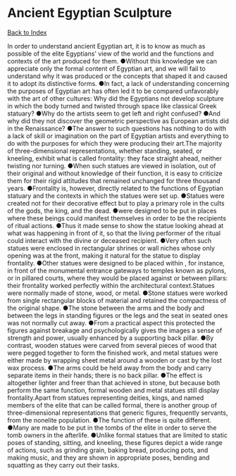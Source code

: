 # Ancient Egyptian Sculpture
[Back to Index](https://github.com/windows10010/tpoExtractor/blob/master/README.md)

In order to understand ancient Egyptian art, it is to know as much as possible of the elite Egyptians' view of the world and the functions and contexts of the art produced for them. ●Without this knowledge we can appreciate only the formal content of Egyptian art, and we will fail to understand why it was produced or the concepts that shaped it and caused it to adopt its distinctive forms. ●In fact, a lack of understanding concerning the purposes of Egyptian art has often led it to be compared unfavorably with the art of other cultures: Why did the Egyptians not develop sculpture in which the body turned and twisted through space like classical Greek statuary? ●Why do the artists seem to get left and right confused? ●And why did they not discover the geometric perspective as European artists did in the Renaissance? ●The answer to such questions has nothing to do with a lack of skill or imagination on the part of Egyptian artists and everything to do with the purposes for which they were producing their art.The majority of three-dimensional representations, whether standing, seated, or kneeling, exhibit what is called frontality: they face straight ahead, neither twisting nor turning. ●When such statues are viewed in isolation, out of their original and without knowledge of their function, it is easy to criticize them for their rigid attitudes that remained unchanged for three thousand years. ●Frontality is, however, directly related to the functions of Egyptian statuary and the contexts in which the statues were set up. ●Statues were created not for their decorative effect but to play a primary role in the cults of the gods, the king, and the dead. ●were designed to be put in places where these beings could manifest themselves in order to be the recipients of ritual actions. ●Thus it made sense to show the statue looking ahead at what was happening in front of it, so that the living performer of the ritual could interact with the divine or deceased recipient. ●Very often such statues were enclosed in rectangular shrines or wall niches whose only opening was at the front, making it natural for the statue to display frontality. ●Other statues were designed to be placed within , for instance, in front of the monumental entrance gateways to temples known as pylons, or in pillared courts, where they would be placed against or between pillars: their frontality worked perfectly within the architectural context.Statues were normally made of stone, wood, or metal. ●Stone statues were worked from single rectangular blocks of material and retained the compactness of the original shape. ●The stone between the arms and the body and between the legs in standing figures or the legs and the seat in seated ones was not normally cut away. ●From a practical aspect this protected the figures against breakage and psychologically gives the images a sense of strength and power, usually enhanced by a supporting back pillar. ●By contrast, wooden statues were carved from several pieces of wood that were pegged together to form the finished work, and metal statues were either made by wrapping sheet metal around a wooden or cast by the lost wax process. ●The arms could be held away from the body and carry separate items in their hands; there is no back pillar. ●The effect is altogether lighter and freer than that achieved in stone, but because both perform the same function, formal wooden and metal statues still display frontality.Apart from statues representing deities, kings, and named members of the elite that can be called formal, there is another group of three-dimensional 
representations that generic figures, frequently servants, from the nonelite population. ●The function of these is quite different. 
●Many are made to be put in the tombs of the elite in order to serve the tomb owners in the afterlife. ●Unlike formal statues that are limited to static poses of standing, sitting, 
and kneeling, these figures depict a wide range of actions, such as grinding grain, baking bread, producing pots, and making music, and they are shown in appropriate poses, bending and squatting as they carry out their tasks.